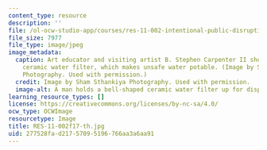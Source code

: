 ```yaml
---
content_type: resource
description: ''
file: /ol-ocw-studio-app/courses/res-11-002-intentional-public-disruptions-art-responsibility-and-pedagogy-fall-2017/277528fad21757095196766aa3a6aa91_RES-11-002f17-th.jpg
file_size: 7977
file_type: image/jpeg
image_metadata:
  caption: Art educator and visiting artist B. Stephen Carpenter II showcases his
    ceramic water filter, which makes unsafe water potable. (Image by Sham Sthankiya
    Photography. Used with permission.)
  credit: Image by Sham Sthankiya Photography. Used with permission.
  image-alt: A man holds a bell-shaped ceramic water filter up for display.
learning_resource_types: []
license: https://creativecommons.org/licenses/by-nc-sa/4.0/
ocw_type: OCWImage
resourcetype: Image
title: RES-11-002f17-th.jpg
uid: 277528fa-d217-5709-5196-766aa3a6aa91
---
```

